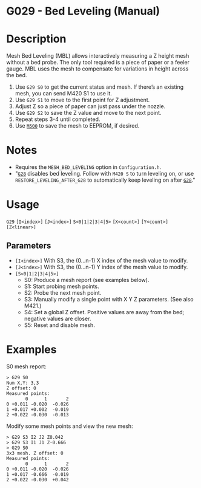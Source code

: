 # G029 - Bed Leveling (Manual)

# Description
Mesh Bed Leveling (MBL) allows interactively measuring a Z height mesh without a bed probe. The only tool required is a piece of paper or a feeler gauge. MBL uses the mesh to compensate for variations in height across the bed.

1. Use `G29 S0` to get the current status and mesh. If there’s an existing mesh, you can send M420 S1 to use it.
2. Use `G29 S1` to move to the first point for Z adjustment.
3. Adjust Z so a piece of paper can just pass under the nozzle.
4. Use `G29 S2` to save the Z value and move to the next point.
5. Repeat steps 3-4 until completed.
6. Use [`M500`](/docs/gcode/M500.html) to save the mesh to EEPROM, if desired.

# Notes
- Requires the `MESH_BED_LEVELING` option in `Configuration.h`.
- "[`G28`](/docs/gcode/G028.html) disables bed leveling. Follow with `M420 S` to turn leveling on, or use `RESTORE_LEVELING_AFTER_G28` to automatically keep leveling on after [`G28`](/docs/gcode/G028.html)."


# Usage
`G29` `[I<index>]` `[J<index>]` `S<0|1|2|3|4|5>` `[X<count>]` `[Y<count>]` `[Z<linear>]`
## Parameters
- `[I<index>]` With S3, the (0…n-1) X index of the mesh value to modify.
- `[J<index>]` With S3, the (0…n-1) Y index of the mesh value to modify.
- `[S<0|1|2|3|4|5>]`
  - S0: Produce a mesh report (see examples below).
  - S1: Start probing mesh points.
  - S2: Probe the next mesh point.
  - S3: Manually modify a single point with X Y Z parameters. (See also M421.)
  - S4: Set a global Z offset. Positive values are away from the bed; negative values are closer.
  - S5: Reset and disable mesh.

# Examples
S0 mesh report:
```
> G29 S0
Num X,Y: 3,3
Z offset: 0
Measured points:
       0      1       2
0 +0.011 -0.020  -0.026
1 +0.017 +0.002  -0.019
2 +0.022 -0.030  -0.013
```
Modify some mesh points and view the new mesh:
```
> G29 S3 I2 J2 Z0.042
> G29 S3 I1 J1 Z-0.666
> G29 S0
3x3 mesh. Z offset: 0
Measured points:
       0      1       2
0 +0.011 -0.020  -0.026
1 +0.017 -0.666  -0.019
2 +0.022 -0.030  +0.042
```